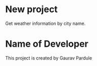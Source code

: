 # New project

Get weather information by city name.

# Name of Developer

This project is created by Gaurav Pardule